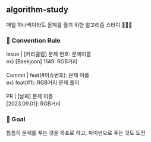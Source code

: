 ## algorithm-study
매일 하나씩이라도 문제를 풀기 위한 알고리즘 스터디 👨🏻‍💻

### 📖 Convention Rule <br />
Issue | [커리큘럼] 문제 번호: 문제이름 <br />
ex) [Baekjoon] 1149: RGB거리 <br />
<br />
Commit | feat(#이슈번호): 문제 이름 <br />
ex) feat(#1): RGB거리 문제 풀이 <br />
<br />
PR | [날짜] 문제 이름 <br />
[2023.09.01]: RGB거리 <br />

### 🎯 Goal <br />
틈틈히 문제를 푸는 것을 목표로 하고, 파이썬으로 푸는 것도 도전
